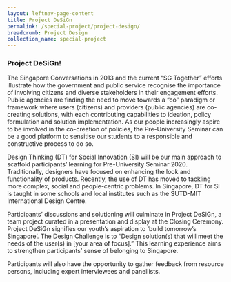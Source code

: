 ```yaml
---
layout: leftnav-page-content
title: Project DeSiGn
permalink: /special-project/project-design/
breadcrumb: Project Design
collection_name: special-project
---
```


### **Project DeSiGn!**

The Singapore Conversations in 2013 and the current “SG Together” efforts illustrate how the government and public service recognise the importance of involving citizens and diverse stakeholders in their engagement efforts.  Public agencies are finding the need to move towards a “co” paradigm or framework where users (citizens) and providers (public agencies) are co-creating solutions, with each contributing capabilities to ideation, policy formulation and solution implementation.   As our people increasingly aspire to be involved in the co-creation of policies, the Pre-University Seminar can be a good platform to sensitise our students to a responsible and constructive process to do so.

Design Thinking (DT) for Social Innovation (SI) will be our main approach to scaffold participants’ learning for Pre-University Seminar 2020.  Traditionally, designers have focused on enhancing the look and functionality of products. Recently, the use of DT has moved to tackling more complex, social and people-centric problems.  In Singapore, DT for SI is taught in some schools and local institutes such as the SUTD-MIT International Design Centre. 

Participants’ discussions and solutioning will culminate in Project DeSiGn, a team project curated in a presentation and display at the Closing Ceremony.  Project DeSiGn signifies our youth’s aspiration to ‘build tomorrow’s Singapore’.  The Design Challenge is to “Design solution(s) that will meet the needs of the user(s) in [your area of focus].”  This learning experience aims to strengthen participants’ sense of belonging to Singapore.  

Participants will also have the opportunity to gather feedback from resource persons, including expert interviewees and panellists.  
